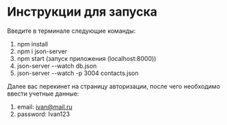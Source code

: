 # Инструкции для запуска

Введите в терминале следующие команды:
1) npm install
2) npm i json-server
3) npm start (запуск приложения (localhost:8000))
4) json-server --watch db.json
5) json-server --watch -p 3004  contacts.json

Далее вас перекинет на страницу авторизации, после чего необходимо ввести учетные данные: 
1) email: ivan@mail.ru
2) password: Ivan123